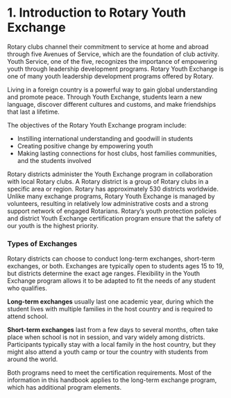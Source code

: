 # 1. Introduction to Rotary Youth Exchange

Rotary clubs channel their commitment to service at home and abroad through five Avenues of Service, which are the foundation of club activity. Youth Service, one of the five, recognizes the importance of empowering youth through leadership development programs. Rotary Youth Exchange is one of many youth leadership development programs offered by Rotary.

Living in a foreign country is a powerful way to gain global understanding and promote peace. Through Youth Exchange, students learn a new language, discover different cultures and customs, and make friendships that last a lifetime.

The objectives of the Rotary Youth Exchange program include:

* Instilling international understanding and goodwill in students
* Creating positive change by empowering youth
* Making lasting connections for host clubs, host families communities, and the students involved

Rotary districts administer the Youth Exchange program in collaboration with local Rotary clubs. A Rotary district is a group of Rotary clubs in a specific area or region. Rotary has approximately 530 districts worldwide. Unlike many exchange programs, Rotary Youth Exchange is managed by volunteers, resulting in relatively low administrative costs and a strong support network of engaged Rotarians. Rotary’s youth protection policies and district Youth Exchange certification program ensure that the safety of our youth is the highest priority.



### Types of Exchanges

Rotary districts can choose to conduct long-term exchanges, short-term exchanges, or both. Exchanges are typically open to students ages 15 to 19, but districts determine the exact age ranges. Flexibility in the Youth Exchange program allows it to be adapted to fit the needs of any student who qualifies.

**Long-term exchanges** usually last one academic year, during which the student lives with multiple families in the host country and is required to attend school.

**Short-term exchanges** last from a few days to several months, often take place when school is not in session, and vary widely among districts. Participants typically stay with a local family in the host country, but they might also attend a youth camp or tour the country with students from around the world.

Both programs need to meet the certification requirements. Most of the information in this handbook applies to the long-term exchange program, which has additional program elements.

